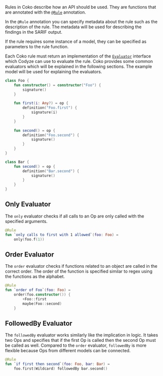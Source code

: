 
Rules in Coko describe how an API should be used.
They are functions that are annotated with the [`@Rule`](../../api/codyze/codyze-specification-languages/coko/coko-core/de.fraunhofer.aisec.codyze.specificationLanguages.coko.core.dsl/-rule) annotation.

In the `@Rule` annotation you can specify metadata about the rule such as the description of the rule.
The metadata will be used for describing the findings in the SARIF output.

If the rule requires some instance of a model, they can be specified as parameters to the rule function. 

Each Coko rule must return an implementation of the [`Evaluator`](../../api/codyze/codyze-specification-languages/coko/coko-core/de.fraunhofer.aisec.codyze.specificationLanguages.coko.core/-evaluator) interface which Codyze can use to evaluate the rule.
Coko provides some common evaluators which will be explained in the following sections.
The example model will be used for explaining the evaluators.  

```kotlin title="Example model"
class Foo {
    fun constructor() = constructor("Foo") {
        signature()
    }
    
    fun first(i: Any?) = op {
        definition("Foo.first") {
            signature(i)
        }
    }
    
    fun second() = op {
        definition("Foo.second") {
            signature()
        }
    }
}

class Bar {
    fun second() = op {
        definition("Bar.second") {
            signature()
        }
    }
}
```

## Only Evaluator
The `only` evaluator checks if all calls to an Op are only called with the specified arguments.


```kotlin title="Rule example using only"
@Rule
fun `only calls to first with 1 allowed`(foo: Foo) = 
    only(foo.f(1))

```


## Order Evaluator
The `order` evaluator checks if functions related to an object are called in the correct order.
The order of the function is specified similar to regex using the functions as the alphabet.

```kotlin title="Rule example using order"
@Rule
fun `order of Foo`(foo: Foo) = 
    order(foo.constructor()) {
        +Foo::first
        maybe(Foo::second)
    }

```


## FollowedBy Evaluator
The `followedBy` evaluator works similarly like the implication in logic.
It takes two Ops and specifies that if the first Op is called then the second Op must be called as well.
Compared to the `order` evaluator, `followedBy` is more flexible because Ops from different models can be connected.

```kotlin title="Rule example using followedBy"
@Rule
fun `if first then second`(foo: Foo, bar: Bar) = 
    foo.first(Wildcard) followedBy bar.second()

```
